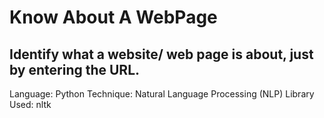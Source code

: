 # Know About A WebPage
## Identify what a website/ web page is about, just by entering the URL.

Language: Python
Technique: Natural Language Processing (NLP)
Library Used: nltk
